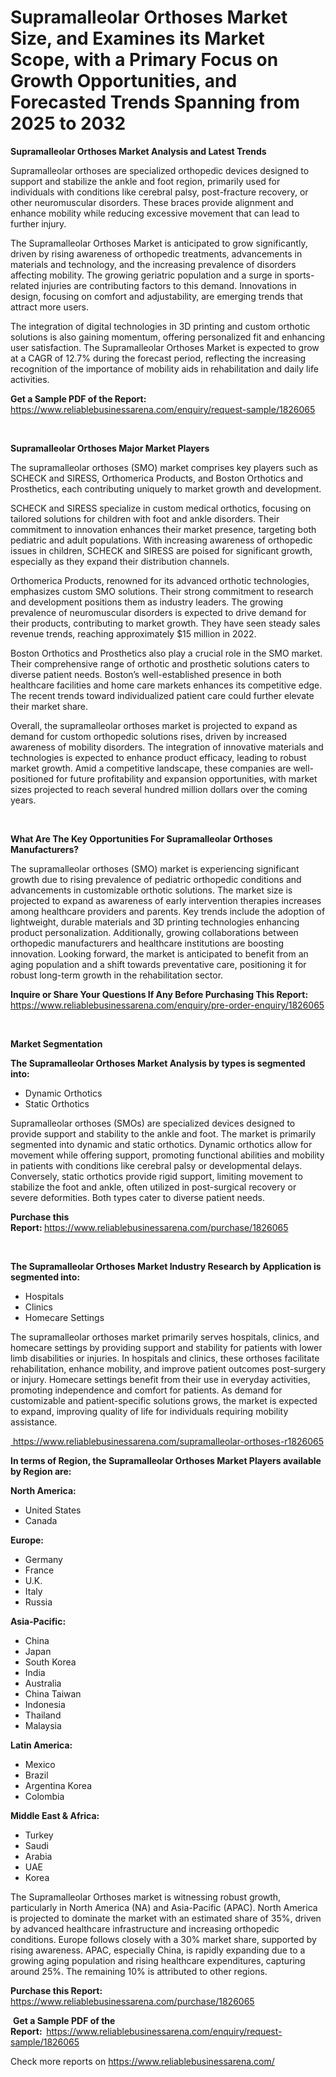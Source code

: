 <p><h1>Supramalleolar Orthoses Market Size, and Examines its Market Scope, with a Primary Focus on Growth Opportunities, and Forecasted Trends Spanning from 2025 to 2032</h1></p><p><strong>Supramalleolar Orthoses Market Analysis and Latest Trends</strong></p>
<p><p>Supramalleolar orthoses are specialized orthopedic devices designed to support and stabilize the ankle and foot region, primarily used for individuals with conditions like cerebral palsy, post-fracture recovery, or other neuromuscular disorders. These braces provide alignment and enhance mobility while reducing excessive movement that can lead to further injury.</p><p>The Supramalleolar Orthoses Market is anticipated to grow significantly, driven by rising awareness of orthopedic treatments, advancements in materials and technology, and the increasing prevalence of disorders affecting mobility. The growing geriatric population and a surge in sports-related injuries are contributing factors to this demand. Innovations in design, focusing on comfort and adjustability, are emerging trends that attract more users. </p><p>The integration of digital technologies in 3D printing and custom orthotic solutions is also gaining momentum, offering personalized fit and enhancing user satisfaction. The Supramalleolar Orthoses Market is expected to grow at a CAGR of 12.7% during the forecast period, reflecting the increasing recognition of the importance of mobility aids in rehabilitation and daily life activities.</p></p>
<p><strong>Get a Sample PDF of the Report:&nbsp;</strong> <a href="https://www.reliablebusinessarena.com/enquiry/request-sample/1826065?utm_campaign=2635&utm_medium=2&utm_source=Github&utm_content=ia&utm_term=03032025&utm_id=supramalleolar-orthoses">https://www.reliablebusinessarena.com/enquiry/request-sample/1826065</a></p>
<p>&nbsp;</p>
<p><strong>Supramalleolar Orthoses Major Market Players</strong></p>
<p><p>The supramalleolar orthoses (SMO) market comprises key players such as SCHECK and SIRESS, Orthomerica Products, and Boston Orthotics and Prosthetics, each contributing uniquely to market growth and development. </p><p>SCHECK and SIRESS specialize in custom medical orthotics, focusing on tailored solutions for children with foot and ankle disorders. Their commitment to innovation enhances their market presence, targeting both pediatric and adult populations. With increasing awareness of orthopedic issues in children, SCHECK and SIRESS are poised for significant growth, especially as they expand their distribution channels.</p><p>Orthomerica Products, renowned for its advanced orthotic technologies, emphasizes custom SMO solutions. Their strong commitment to research and development positions them as industry leaders. The growing prevalence of neuromuscular disorders is expected to drive demand for their products, contributing to market growth. They have seen steady sales revenue trends, reaching approximately $15 million in 2022.</p><p>Boston Orthotics and Prosthetics also play a crucial role in the SMO market. Their comprehensive range of orthotic and prosthetic solutions caters to diverse patient needs. Boston’s well-established presence in both healthcare facilities and home care markets enhances its competitive edge. The recent trends toward individualized patient care could further elevate their market share.</p><p>Overall, the supramalleolar orthoses market is projected to expand as demand for custom orthopedic solutions rises, driven by increased awareness of mobility disorders. The integration of innovative materials and technologies is expected to enhance product efficacy, leading to robust market growth. Amid a competitive landscape, these companies are well-positioned for future profitability and expansion opportunities, with market sizes projected to reach several hundred million dollars over the coming years.</p></p>
<p>&nbsp;</p>
<p><strong>What Are The Key Opportunities For Supramalleolar Orthoses Manufacturers?</strong></p>
<p><p>The supramalleolar orthoses (SMO) market is experiencing significant growth due to rising prevalence of pediatric orthopedic conditions and advancements in customizable orthotic solutions. The market size is projected to expand as awareness of early intervention therapies increases among healthcare providers and parents. Key trends include the adoption of lightweight, durable materials and 3D printing technologies enhancing product personalization. Additionally, growing collaborations between orthopedic manufacturers and healthcare institutions are boosting innovation. Looking forward, the market is anticipated to benefit from an aging population and a shift towards preventative care, positioning it for robust long-term growth in the rehabilitation sector.</p></p>
<p><strong>Inquire or Share Your Questions If Any Before Purchasing This Report:</strong> <a href="https://www.reliablebusinessarena.com/enquiry/pre-order-enquiry/1826065?utm_campaign=2635&utm_medium=2&utm_source=Github&utm_content=ia&utm_term=03032025&utm_id=supramalleolar-orthoses">https://www.reliablebusinessarena.com/enquiry/pre-order-enquiry/1826065</a></p>
<p>&nbsp;</p>
<p><strong>Market Segmentation</strong></p>
<p><strong>The Supramalleolar Orthoses Market Analysis by types is segmented into:</strong></p>
<p><ul><li>Dynamic Orthotics</li><li>Static Orthotics</li></ul></p>
<p><p>Supramalleolar orthoses (SMOs) are specialized devices designed to provide support and stability to the ankle and foot. The market is primarily segmented into dynamic and static orthotics. Dynamic orthotics allow for movement while offering support, promoting functional abilities and mobility in patients with conditions like cerebral palsy or developmental delays. Conversely, static orthotics provide rigid support, limiting movement to stabilize the foot and ankle, often utilized in post-surgical recovery or severe deformities. Both types cater to diverse patient needs.</p></p>
<p><strong>Purchase this Report:&nbsp;</strong><a href="https://www.reliablebusinessarena.com/purchase/1826065?utm_campaign=2635&utm_medium=2&utm_source=Github&utm_content=ia&utm_term=03032025&utm_id=supramalleolar-orthoses">https://www.reliablebusinessarena.com/purchase/1826065</a></p>
<p>&nbsp;</p>
<p><strong>The Supramalleolar Orthoses Market Industry Research by Application is segmented into:</strong></p>
<p><ul><li>Hospitals</li><li>Clinics</li><li>Homecare Settings</li></ul></p>
<p><p>The supramalleolar orthoses market primarily serves hospitals, clinics, and homecare settings by providing support and stability for patients with lower limb disabilities or injuries. In hospitals and clinics, these orthoses facilitate rehabilitation, enhance mobility, and improve patient outcomes post-surgery or injury. Homecare settings benefit from their use in everyday activities, promoting independence and comfort for patients. As demand for customizable and patient-specific solutions grows, the market is expected to expand, improving quality of life for individuals requiring mobility assistance.</p></p>
<p><a href="https://www.reliablebusinessarena.com/supramalleolar-orthoses-r1826065?utm_campaign=2635&utm_medium=2&utm_source=Github&utm_content=ia&utm_term=03032025&utm_id=supramalleolar-orthoses">&nbsp;https://www.reliablebusinessarena.com/supramalleolar-orthoses-r1826065</a></p>
<p><strong>In terms of Region, the Supramalleolar Orthoses Market Players available by Region are:</strong></p>
<p>
    <p> <strong> North America: </strong>
        <ul>
            <li>United States</li>
            <li>Canada</li>
        </ul>
        </p> 
    <p> <strong> Europe: </strong>
        <ul>
            <li>Germany</li>
            <li>France</li>
            <li>U.K.</li>
            <li>Italy</li>
            <li>Russia</li>
        </ul>
        </p> 
    <p> <strong> Asia-Pacific: </strong>
        <ul>
            <li>China</li>
            <li>Japan</li>
            <li>South Korea</li>
            <li>India</li>
            <li>Australia</li>
            <li>China Taiwan</li>
            <li>Indonesia</li>
            <li>Thailand</li>
            <li>Malaysia</li>
        </ul>
        </p> 
    <p> <strong> Latin America: </strong>
        <ul>
            <li>Mexico</li>
            <li>Brazil</li>
            <li>Argentina Korea</li>
            <li>Colombia</li>
        </ul>
        </p> 
    <p> <strong> Middle East & Africa: </strong>
        <ul>
            <li>Turkey</li>
            <li>Saudi</li>
            <li>Arabia</li>
            <li>UAE</li>
            <li>Korea</li>
        </ul>
    </p>
    </p>
<p><p>The Supramalleolar Orthoses market is witnessing robust growth, particularly in North America (NA) and Asia-Pacific (APAC). North America is projected to dominate the market with an estimated share of 35%, driven by advanced healthcare infrastructure and increasing orthopedic conditions. Europe follows closely with a 30% market share, supported by rising awareness. APAC, especially China, is rapidly expanding due to a growing aging population and rising healthcare expenditures, capturing around 25%. The remaining 10% is attributed to other regions.</p></p>
<p><strong>Purchase this Report: </strong><a href="https://www.reliablebusinessarena.com/purchase/1826065?utm_campaign=2635&utm_medium=2&utm_source=Github&utm_content=ia&utm_term=03032025&utm_id=supramalleolar-orthoses">https://www.reliablebusinessarena.com/purchase/1826065</a></p>
<p>&nbsp;<strong>Get a Sample PDF of the Report:&nbsp;&nbsp;</strong><a href="https://www.reliablebusinessarena.com/enquiry/request-sample/1826065?utm_campaign=2635&utm_medium=2&utm_source=Github&utm_content=ia&utm_term=03032025&utm_id=supramalleolar-orthoses">https://www.reliablebusinessarena.com/enquiry/request-sample/1826065</a></p>
<p><strong></strong></p>
<p>Check more reports on <a href="https://www.reliablebusinessarena.com/?utm_campaign=2635&utm_medium=2&utm_source=Github&utm_content=ia&utm_term=03032025&utm_id=supramalleolar-orthoses">https://www.reliablebusinessarena.com/</a></p>